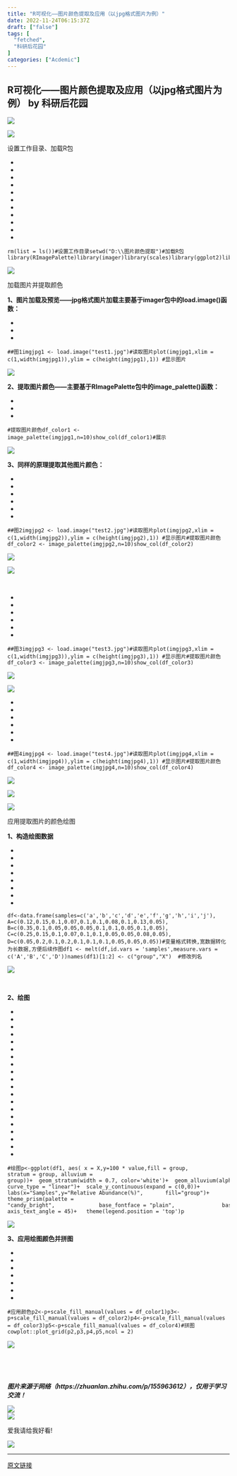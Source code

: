 ```yaml
---
title: "R可视化——图片颜色提取及应用（以jpg格式图片为例）"
date: 2022-11-24T06:15:37Z
draft: ["false"]
tags: [
  "fetched",
  "科研后花园"
]
categories: ["Acdemic"]
---
```

R可视化——图片颜色提取及应用（以jpg格式图片为例） by 科研后花园
------
<div><section><p><img data-ratio="0.6666666666666666" data-src="https://mmbiz.qpic.cn/mmbiz_gif/W4pAicbaFuzXwGrEHHaiatjHJ3p0gYPMuyQibMKZJcfyXBticHcre13PFnxmO5xstr5Pz0cmqIO2DpHCFyUOnuTR8g/640?wx_fmt=gif" data-type="gif" data-w="750" src="https://mmbiz.qpic.cn/mmbiz_gif/W4pAicbaFuzXwGrEHHaiatjHJ3p0gYPMuyQibMKZJcfyXBticHcre13PFnxmO5xstr5Pz0cmqIO2DpHCFyUOnuTR8g/640?wx_fmt=gif"></p></section><section><section><section><section><section><img data-ratio="1.0789473684210527" data-src="https://mmbiz.qpic.cn/mmbiz_png/oMlX8Lll9JgqMVy0icaicmkPIicGh1kKicUJ4lztgzav2eEp1ibopuez43v4wMW2IPeE2kXrXXJq9Oibic3J0icpxsaCBg/640" data-type="png" data-w="38" src="https://mmbiz.qpic.cn/mmbiz_png/oMlX8Lll9JgqMVy0icaicmkPIicGh1kKicUJ4lztgzav2eEp1ibopuez43v4wMW2IPeE2kXrXXJq9Oibic3J0icpxsaCBg/640"></section><section><p><span>设置工作目录、加载R包</span></p></section></section></section></section></section><section><section><section><section><section><ul><li><li><li><li><li><li><li><li><li><li><li></ul><pre data-lang="php"><code><span>rm(<span>list</span> = ls())</span></code><code><span><span>#设置工作目录</span></span></code><code><span>setwd(<span>"D:\\图片颜色提取"</span>)</span></code><code><span><span>#加载R包</span></span></code><code><span>library(RImagePalette)</span></code><code><span>library(imager)</span></code><code><span>library(scales)</span></code><code><span>library(ggplot2)</span></code><code><span>library(ggprism)</span></code><code><span>library(reshape)</span></code><code><span>library(ggalluvial)</span></code></pre></section></section></section></section></section><section><section><section><section><section><img data-ratio="1.0789473684210527" data-src="https://mmbiz.qpic.cn/mmbiz_png/oMlX8Lll9JgqMVy0icaicmkPIicGh1kKicUJ4lztgzav2eEp1ibopuez43v4wMW2IPeE2kXrXXJq9Oibic3J0icpxsaCBg/640" data-type="png" data-w="38" src="https://mmbiz.qpic.cn/mmbiz_png/oMlX8Lll9JgqMVy0icaicmkPIicGh1kKicUJ4lztgzav2eEp1ibopuez43v4wMW2IPeE2kXrXXJq9Oibic3J0icpxsaCBg/640"></section><section><p><span>加载图片并提取颜色</span></p></section></section></section></section></section><section><section><section><section><p><span><strong>1、图片加载及预览——jpg格式图片加载主要基于imager包中的load.image()函数：</strong></span></p><section><ul><li><li><li></ul><pre data-lang="nginx"><code><span>##图1</span></code><code><span>imgjpg1 &lt;- load.image("test1.jpg")#读取图片</span></code><code><span>plot(imgjpg1,xlim = c(1,width(imgjpg1)),ylim = c(height(imgjpg1),1)) #显示图片</span></code></pre></section><p><img data-galleryid="" data-ratio="0.6241666666666666" data-s="300,640" data-src="https://mmbiz.qpic.cn/mmbiz_png/RB50ficWibY0lr5tUubdMjYJhdoibRJxlnSZzveiamZQb0xJCrdCcj66DTHkSVBIbEMQOuzzeP74Lnko9UkRZJXeAQ/640?wx_fmt=png" data-type="png" data-w="1200" src="https://mmbiz.qpic.cn/mmbiz_png/RB50ficWibY0lr5tUubdMjYJhdoibRJxlnSZzveiamZQb0xJCrdCcj66DTHkSVBIbEMQOuzzeP74Lnko9UkRZJXeAQ/640?wx_fmt=png"></p><p><strong><span>2、提取图片颜色——主要基于RImagePalette包中的image_palette()函数：</span></strong></p><section><ul><li><li><li></ul><pre data-lang="nginx"><code><span>#提取图片颜色</span></code><code><span>df_color1 &lt;- image_palette(imgjpg1,n=10)</span></code><code><span>show_col(df_color1)#展示</span></code></pre></section><p><img data-galleryid="" data-ratio="0.7463002114164905" data-s="300,640" data-src="https://mmbiz.qpic.cn/mmbiz_png/RB50ficWibY0lr5tUubdMjYJhdoibRJxlnSQFxPeDtgopcsCxwvEfCQtO3OBpPI8LhymH564kMKf3XCppdbpRiaglg/640?wx_fmt=png" data-type="png" data-w="473" src="https://mmbiz.qpic.cn/mmbiz_png/RB50ficWibY0lr5tUubdMjYJhdoibRJxlnSQFxPeDtgopcsCxwvEfCQtO3OBpPI8LhymH564kMKf3XCppdbpRiaglg/640?wx_fmt=png"></p><p><span><strong>3、同样的原理提取其他图片颜色：</strong></span></p><section><ul><li><li><li><li><li><li></ul><pre data-lang="nginx"><code><span><span>##图2</span></span></code><code><span><span>imgjpg2</span> &lt;- load.image(<span>"test2.jpg"</span>)<span>#读取图片</span></span></code><code><span>plot(imgjpg2,xlim = c(<span>1</span>,width(imgjpg2)),ylim = c(height(imgjpg2),<span>1</span>)) <span>#显示图片</span></span></code><code><span><span>#提取图片颜色</span></span></code><code><span>df_color2 &lt;- image_palette(imgjpg2,n=<span>10</span>)</span></code><code><span>show_col(df_color2)</span></code></pre></section><p><img data-galleryid="" data-ratio="0.64" data-s="300,640" data-src="https://mmbiz.qpic.cn/mmbiz_png/RB50ficWibY0lr5tUubdMjYJhdoibRJxlnS05ibgzVTBVbkonlwdibiaESSgrJchJgC5V7TNb2CATNViaVV8SYzz0tFeA/640?wx_fmt=png" data-type="png" data-w="1150" src="https://mmbiz.qpic.cn/mmbiz_png/RB50ficWibY0lr5tUubdMjYJhdoibRJxlnS05ibgzVTBVbkonlwdibiaESSgrJchJgC5V7TNb2CATNViaVV8SYzz0tFeA/640?wx_fmt=png"></p><p><img data-galleryid="" data-ratio="0.7342047930283224" data-s="300,640" data-src="https://mmbiz.qpic.cn/mmbiz_png/RB50ficWibY0lr5tUubdMjYJhdoibRJxlnSNrfbmibyWSHK3syNQakjvgrssQLDHLSXQ0TpiaY0UmjK4MDywVicpFmqg/640?wx_fmt=png" data-type="png" data-w="459" src="https://mmbiz.qpic.cn/mmbiz_png/RB50ficWibY0lr5tUubdMjYJhdoibRJxlnSNrfbmibyWSHK3syNQakjvgrssQLDHLSXQ0TpiaY0UmjK4MDywVicpFmqg/640?wx_fmt=png"></p><p><br></p><section><ul><li><li><li><li><li><li></ul><pre data-lang="nginx"><code><span><span>##图3</span></span></code><code><span><span>imgjpg3</span> &lt;- load.image(<span>"test3.jpg"</span>)<span>#读取图片</span></span></code><code><span>plot(imgjpg3,xlim = c(<span>1</span>,width(imgjpg3)),ylim = c(height(imgjpg3),<span>1</span>)) <span>#显示图片</span></span></code><code><span><span>#提取图片颜色</span></span></code><code><span>df_color3 &lt;- image_palette(imgjpg3,n=<span>10</span>)</span></code><code><span>show_col(df_color3)</span></code></pre></section><p><img data-galleryid="" data-ratio="0.585" data-s="300,640" data-src="https://mmbiz.qpic.cn/mmbiz_png/RB50ficWibY0lr5tUubdMjYJhdoibRJxlnSFV7ibpC64AFNHbHQC28lYtREo8AJZLibq54dicb9xChxvB9gwicVRYQ7Tg/640?wx_fmt=png" data-type="png" data-w="1200" src="https://mmbiz.qpic.cn/mmbiz_png/RB50ficWibY0lr5tUubdMjYJhdoibRJxlnSFV7ibpC64AFNHbHQC28lYtREo8AJZLibq54dicb9xChxvB9gwicVRYQ7Tg/640?wx_fmt=png"></p><p><img data-galleryid="" data-ratio="0.7505376344086021" data-s="300,640" data-src="https://mmbiz.qpic.cn/mmbiz_png/RB50ficWibY0lr5tUubdMjYJhdoibRJxlnScbfIVNNsQUrbQxQAuFN5uETABZ1EyTQ57VXUreiaBNs7O5GTcdCkzTQ/640?wx_fmt=png" data-type="png" data-w="465" src="https://mmbiz.qpic.cn/mmbiz_png/RB50ficWibY0lr5tUubdMjYJhdoibRJxlnScbfIVNNsQUrbQxQAuFN5uETABZ1EyTQ57VXUreiaBNs7O5GTcdCkzTQ/640?wx_fmt=png"></p><section><ul><li><li><li><li><li><li></ul><pre data-lang="nginx"><code><span><span>##图4</span></span></code><code><span><span>imgjpg4</span> &lt;- load.image(<span>"test4.jpg"</span>)<span>#读取图片</span></span></code><code><span>plot(imgjpg4,xlim = c(<span>1</span>,width(imgjpg4)),ylim = c(height(imgjpg4),<span>1</span>)) <span>#显示图片</span></span></code><code><span><span>#提取图片颜色</span></span></code><code><span>df_color4 &lt;- image_palette(imgjpg4,n=<span>10</span>)</span></code><code><span>show_col(df_color4)</span></code></pre></section><p><img data-galleryid="" data-ratio="0.6369150779896013" data-s="300,640" data-src="https://mmbiz.qpic.cn/mmbiz_png/RB50ficWibY0lr5tUubdMjYJhdoibRJxlnS5TmJC3paCyNzWG0uWRMj5iaaTtTcicWlEicMjADzh8sMdDMBwf12Q8Kug/640?wx_fmt=png" data-type="png" data-w="1154" src="https://mmbiz.qpic.cn/mmbiz_png/RB50ficWibY0lr5tUubdMjYJhdoibRJxlnS5TmJC3paCyNzWG0uWRMj5iaaTtTcicWlEicMjADzh8sMdDMBwf12Q8Kug/640?wx_fmt=png"></p><p><img data-galleryid="" data-ratio="0.7387580299785867" data-s="300,640" data-src="https://mmbiz.qpic.cn/mmbiz_png/RB50ficWibY0lr5tUubdMjYJhdoibRJxlnSvJ4FIOTLjaIcalqwaAm7CicUz5ACeharPKsxXTmG7aJEK5OQ9oDC8EA/640?wx_fmt=png" data-type="png" data-w="467" src="https://mmbiz.qpic.cn/mmbiz_png/RB50ficWibY0lr5tUubdMjYJhdoibRJxlnSvJ4FIOTLjaIcalqwaAm7CicUz5ACeharPKsxXTmG7aJEK5OQ9oDC8EA/640?wx_fmt=png"></p></section></section></section></section><section><section><section><section><section><img data-ratio="1.0789473684210527" data-src="https://mmbiz.qpic.cn/mmbiz_png/oMlX8Lll9JgqMVy0icaicmkPIicGh1kKicUJ4lztgzav2eEp1ibopuez43v4wMW2IPeE2kXrXXJq9Oibic3J0icpxsaCBg/640" data-type="png" data-w="38" src="https://mmbiz.qpic.cn/mmbiz_png/oMlX8Lll9JgqMVy0icaicmkPIicGh1kKicUJ4lztgzav2eEp1ibopuez43v4wMW2IPeE2kXrXXJq9Oibic3J0icpxsaCBg/640"></section><section><p><span>应用提取图片的颜色绘图</span></p></section></section></section></section></section><section><section><section><section><p><span><strong><span>1、构造绘图数据</span></strong></span></p><section><ul><li><li><li><li><li><li><li><li></ul><pre data-lang="bash"><code><span>df&lt;-data.frame(samples=c(<span>'a'</span>,<span>'b'</span>,<span>'c'</span>,<span>'d'</span>,<span>'e'</span>,<span>'f'</span>,<span>'g'</span>,<span>'h'</span>,<span>'i'</span>,<span>'j'</span>),</span></code><code><span>               A=c(0.12,0.15,0.1,0.07,0.1,0.1,0.08,0.1,0.13,0.05),</span></code><code><span>               B=c(0.35,0.1,0.05,0.05,0.05,0.1,0.1,0.05,0.1,0.05),</span></code><code><span>               C=c(0.25,0.15,0.1,0.07,0.1,0.1,0.05,0.05,0.08,0.05),</span></code><code><span>               D=c(0.05,0.2,0.1,0.2,0.1,0.1,0.1,0.05,0.05,0.05))</span></code><code><span><span>#变量格式转换,宽数据转化为长数据,方便后续作图</span></span></code><code><span>df1 &lt;- melt(df,id.vars = <span>'samples'</span>,measure.vars = c(<span>'A'</span>,<span>'B'</span>,<span>'C'</span>,<span>'D'</span>))</span></code><code><span>names(df1)[1:2] &lt;- c(<span>"group"</span>,<span>"X"</span>)  <span>#修改列名</span></span></code></pre></section><p><img data-galleryid="" data-ratio="2.3807106598984773" data-s="300,640" data-src="https://mmbiz.qpic.cn/mmbiz_png/RB50ficWibY0lr5tUubdMjYJhdoibRJxlnSUnjBxd2p8nI7eW5t9iaDRPLYAfO5BjO0y5yNLjCl64Y1jp2tHJ8rpMg/640?wx_fmt=png" data-type="png" data-w="197" src="https://mmbiz.qpic.cn/mmbiz_png/RB50ficWibY0lr5tUubdMjYJhdoibRJxlnSUnjBxd2p8nI7eW5t9iaDRPLYAfO5BjO0y5yNLjCl64Y1jp2tHJ8rpMg/640?wx_fmt=png"></p><p><br></p><p><span><strong>2、绘图</strong></span></p><section><ul><li><li><li><li><li><li><li><li><li><li><li><li><li><li><li><li><li><li><li><li></ul><pre data-lang="cs"><code><span><span>#绘图</span></span></code><code><span>p&lt;-ggplot(df1, aes( x = X,y=<span>100</span> * <span>value</span>,fill = <span>group</span>,</span></code><code><span>                 stratum = <span>group</span>, alluvium = <span>group</span>))+</span></code><code><span>  geom_stratum(width = <span>0.7</span>, color=<span>'white'</span>)+</span></code><code><span>  geom_alluvium(alpha = <span>0.5</span>,</span></code><code><span>                width = <span>0.7</span>,</span></code><code><span>                color=<span>'white'</span>,</span></code><code><span>                size = <span>1</span>,</span></code><code><span>                curve_type = <span>"linear"</span>)+</span></code><code><span>  scale_y_continuous(expand = c(<span>0</span>,<span>0</span>))+</span></code><code><span>  labs(x=<span>"Samples"</span>,y=<span>"Relative Abundance(%)"</span>,</span></code><code><span>       fill=<span>"group"</span>)+</span></code><code><span>  theme_prism(palette = <span>"candy_bright"</span>,</span></code><code><span>              base_fontface = <span>"plain"</span>, </span></code><code><span>              base_family = <span>"serif"</span>, </span></code><code><span>              base_size = <span>16</span>, </span></code><code><span>              base_line_size = <span>0.8</span>, </span></code><code><span>              axis_text_angle = <span>45</span>)+ </span></code><code><span>  theme(legend.position = <span>'top'</span>)</span></code><code><span>p</span></code></pre></section><p><img data-galleryid="" data-ratio="0.75" data-s="300,640" data-src="https://mmbiz.qpic.cn/mmbiz_png/RB50ficWibY0lr5tUubdMjYJhdoibRJxlnSSI1Sjemkc2sleAWeU30cGGaRNEjZe7jCAEuM1BnEFvR0RZ0heBacnQ/640?wx_fmt=png" data-type="png" data-w="1200" src="https://mmbiz.qpic.cn/mmbiz_png/RB50ficWibY0lr5tUubdMjYJhdoibRJxlnSSI1Sjemkc2sleAWeU30cGGaRNEjZe7jCAEuM1BnEFvR0RZ0heBacnQ/640?wx_fmt=png"></p><p><span><strong>3、应用绘图颜色并拼图</strong></span><br></p><section><ul><li><li><li><li><li><li><li></ul><pre data-lang="perl"><code><span><span>#应用颜色</span></span></code><code><span>p2&lt;-p+scale_fill_manual(<span>values</span> = df_color1)</span></code><code><span>p3&lt;-p+scale_fill_manual(<span>values</span> = df_color2)</span></code><code><span>p4&lt;-p+scale_fill_manual(<span>values</span> = df_color3)</span></code><code><span>p5&lt;-p+scale_fill_manual(<span>values</span> = df_color4)</span></code><code><span><span>#拼图</span></span></code><code><span>cowplot::plot_grid(p2,p3,p4,p5,ncol = <span>2</span>)</span></code></pre></section><p><img data-galleryid="" data-ratio="0.75" data-s="300,640" data-src="https://mmbiz.qpic.cn/mmbiz_png/RB50ficWibY0lr5tUubdMjYJhdoibRJxlnSmTPPu7eyibMibKdr6IMAZIUGTKCa6BNlb5GW86ZeQb0UnRnGILSEXuHg/640?wx_fmt=png" data-type="png" data-w="1200" src="https://mmbiz.qpic.cn/mmbiz_png/RB50ficWibY0lr5tUubdMjYJhdoibRJxlnSmTPPu7eyibMibKdr6IMAZIUGTKCa6BNlb5GW86ZeQb0UnRnGILSEXuHg/640?wx_fmt=png"></p><p><br></p><p><br></p></section></section></section></section><p><strong><em><span>图片来源于网络（https://zhuanlan.zhihu.com/p/155963612），仅用于学习交流！</span></em></strong><br></p><section><mp-common-profile data-id="MzkzODM4NzQ1NQ==" data-pluginname="mpprofile" data-headimg="http://mmbiz.qpic.cn/mmbiz_png/RB50ficWibY0nc718ED9sAicaiaEia0mmkzpsjzyEWWDDIRbGeHIvsucukFjsTthP2qOvNBnc6qriaLnZ62mUoEAknxw/0?wx_fmt=png" data-nickname="科研后花园" data-alias="wzsBio" data-signature="主要发布内容包括：基于R、Python的数据可视化、科研网站介绍、科研小技巧、文献解读等，希望能帮助大家。" data-from="0" data-is_biz_ban="0"></mp-common-profile></section><section><section><section><section><section><section><img data-ratio="1.1666666666666667" data-type="png" data-src="https://mmbiz.qpic.cn/mmbiz_gif/oMlX8Lll9JhkUet5fvlicjFF5aZJEiaicOpLARnFoXla2IEPib6LDXlJgO9xx4jcACxEJaElosrhJu3nichwuaaRgsA/640" data-w="48" src="https://mmbiz.qpic.cn/mmbiz_gif/oMlX8Lll9JhkUet5fvlicjFF5aZJEiaicOpLARnFoXla2IEPib6LDXlJgO9xx4jcACxEJaElosrhJu3nichwuaaRgsA/640"></section><section><section><img data-ratio="2" data-type="png" data-src="https://mmbiz.qpic.cn/mmbiz_png/oMlX8Lll9JhkUet5fvlicjFF5aZJEiaicOpmSwdSfgT9icYDfawf9DcunguK2pYuriayK0bNASniagibj4iaKoakQr5sicg/640" data-w="17" src="https://mmbiz.qpic.cn/mmbiz_png/oMlX8Lll9JhkUet5fvlicjFF5aZJEiaicOpmSwdSfgT9icYDfawf9DcunguK2pYuriayK0bNASniagibj4iaKoakQr5sicg/640"></section><section><p>爱我请给我好看!</p></section></section><section><img data-ratio="1.1666666666666667" data-type="png" data-src="https://mmbiz.qpic.cn/mmbiz_gif/oMlX8Lll9JhkUet5fvlicjFF5aZJEiaicOpLARnFoXla2IEPib6LDXlJgO9xx4jcACxEJaElosrhJu3nichwuaaRgsA/640" data-w="48" src="https://mmbiz.qpic.cn/mmbiz_gif/oMlX8Lll9JhkUet5fvlicjFF5aZJEiaicOpLARnFoXla2IEPib6LDXlJgO9xx4jcACxEJaElosrhJu3nichwuaaRgsA/640"></section></section></section></section></section></section></div>  
<hr>
<a href="https://mp.weixin.qq.com/s/t1S7dELtnhD9u-LaAjY-kw",target="_blank" rel="noopener noreferrer">原文链接</a>
